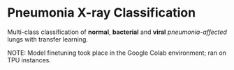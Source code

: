 # Pneumonia X-ray Classification
Multi-class classification of **normal**, **bacterial** and **viral** *pneumonia-affected* lungs with transfer learning.

NOTE: Model finetuning took place in the Google Colab environment; ran on TPU instances.